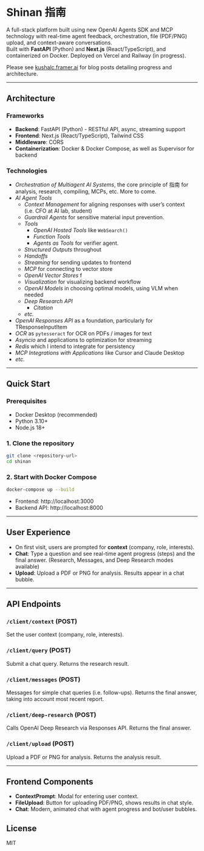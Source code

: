 # Shinan 指南

A full-stack platform built using new OpenAI Agents SDK and MCP technology with real-time agent feedback, orchestration, file (PDF/PNG) upload, and context-aware conversations.  
Built with **FastAPI** (Python) and **Next.js** (React/TypeScript), and containerized on Docker. Deployed on Vercel and Railway (in progress).

Please see [kushalc.framer.ai](https://kushalc.framer.ai) for blog posts detailing progress and architecture.

---

## Architecture

### Frameworks
- **Backend**: FastAPI (Python) - RESTful API, async, streaming support
- **Frontend**: Next.js (React/TypeScript), Tailwind CSS 
- **Middleware**: CORS
- **Containerization**: Docker & Docker Compose, as well as Supervisor for backend

### Technologies
- *Orchestration of Multiagent AI Systems*, the core principle of 指南 for analysis, research, compiling, MCPs, etc. More to come.
- *AI Agent Tools*
    - *Context Management* for aligning responses with user’s context (i.e. CFO at AI lab, student)
    - *Guardrail Agents* for sensitive material input prevention.
    - *Tools*
        - *OpenAI Hosted Tools* like `WebSearch()`
        - *Function Tools*
        - *Agents as Tools* for verifier agent.
    - *Structured Outputs* throughout
    - *Handoffs*
    - *Streaming* for sending updates to frontend
    - *MCP* for connecting to vector store
    - *OpenAI Vector Stores* f
    - *Visualization* for visualizing backend workflow
    - *OpenAI Models* in choosing optimal models, using VLM when needed
    - *Deep Research API*
        - *Citation*
    - *etc.*
- *OpenAI Responses API* as a foundation, particularly for TResponseInputItem
- *OCR* as `pytesseract` for OCR on PDFs / images for text
- *Asyncio* and applications to optimization for streaming
- *Redis* which I intend to integrate for persistency
- *MCP Integrations with Applications* like Cursor and Claude Desktop
- *etc.*

---

## Quick Start

### Prerequisites

- Docker Desktop (recommended)
- Python 3.10+
- Node.js 18+

### 1. Clone the repository

```bash
git clone <repository-url>
cd shinan
```

### 2. Start with Docker Compose

```bash
docker-compose up --build
```

- Frontend: http://localhost:3000
- Backend API: http://localhost:8000

---

## User Experience

- On first visit, users are prompted for **context** (company, role, interests).
- **Chat**: Type a question and see real-time agent progress (steps) and the final answer. (Research, Messages, and Deep Research modes available)
- **Upload**: Upload a PDF or PNG for analysis. Results appear in a chat bubble.

---

## API Endpoints

### `/client/context` (POST)
Set the user context (company, role, interests).

### `/client/query` (POST)
Submit a chat query. Returns the research result.

### `/client/messages` (POST)
Messages for simple chat queries (i.e. follow-ups). Returns the final answer, taking into account most recent report.

### `/client/deep-research` (POST)
Calls OpenAI Deep Research via Responses API. Returns the final answer.

### `/client/upload` (POST)
Upload a PDF or PNG for analysis. Returns the analysis result.

---

## Frontend Components

- **ContextPrompt**: Modal for entering user context.
- **FileUpload**: Button for uploading PDF/PNG, shows results in chat style.
- **Chat**: Modern, animated chat with agent progress and bot/user bubbles.

## License

MIT
